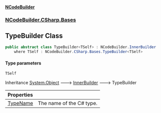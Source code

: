 #### [NCodeBuilder](index.md 'index')
### [NCodeBuilder.CSharp.Bases](NCodeBuilder.CSharp.Bases.md 'NCodeBuilder.CSharp.Bases')

## TypeBuilder<TSelf> Class

```csharp
public abstract class TypeBuilder<TSelf> : NCodeBuilder.InnerBuilder
    where TSelf : NCodeBuilder.CSharp.Bases.TypeBuilder<TSelf>
```
#### Type parameters

<a name='NCodeBuilder.CSharp.Bases.TypeBuilder_TSelf_.TSelf'></a>

`TSelf`

Inheritance [System.Object](https://docs.microsoft.com/en-us/dotnet/api/System.Object 'System.Object') &#129106; [InnerBuilder](NCodeBuilder.InnerBuilder.md 'NCodeBuilder.InnerBuilder') &#129106; TypeBuilder<TSelf>

| Properties | |
| :--- | :--- |
| [TypeName](NCodeBuilder.CSharp.Bases.TypeBuilder_TSelf_.TypeName.md 'NCodeBuilder.CSharp.Bases.TypeBuilder<TSelf>.TypeName') | The name of the C# type. |
